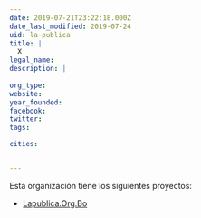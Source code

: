 ```yaml
---
date: 2019-07-21T23:22:18.000Z
date_last_modified: 2019-07-24
uid: la-publica
title: |
  X
legal_name: 
description: |
  
org_type: 
website: 
year_founded: 
facebook: 
twitter: 
tags:

cities: 


---
```


Esta organización tiene los siguientes proyectos:

- [Lapublica.Org.Bo](/proyectos/lapublica-org-bo)
